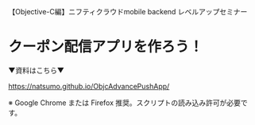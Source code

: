 【Objective-C編】ニフティクラウドmobile backend レベルアップセミナー
# __クーポン配信アプリを作ろう！__

▼資料はこちら▼

https://natsumo.github.io/ObjcAdvancePushApp/

※ Google Chrome または Firefox 推奨。スクリプトの読み込み許可が必要です。